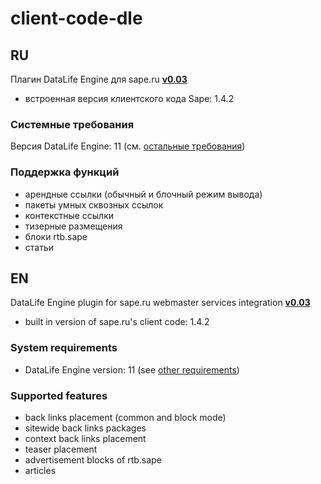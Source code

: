 # client-code-dle

## RU

Плагин DataLife Engine для sape.ru **[v0.03](https://github.com/sape-ru/client-code-dle/blob/v0.03/plugin/dle_sape_ru-v0.03.zip?raw=true)**

- встроенная версия клиентского кода Sape: 1.4.2

### Системные требования
Версия DataLife Engine: 11 (см. [остальные требования](https://dle-news.ru/request.html))

### Поддержка функций
- арендные ссылки (обычный и блочный режим вывода)
- пакеты умных сквозных ссылок
- контекстные ссылки
- тизерные размещения
- блоки rtb.sape
- статьи

## EN

DataLife Engine plugin for sape.ru webmaster services integration **[v0.03](https://github.com/sape-ru/client-code-dle/blob/v0.03/plugin/dle_sape_ru-v0.03.zip?raw=true)**
- built in version of sape.ru's client code: 1.4.2

### System requirements
- DataLife Engine version: 11 (see [other requirements](https://dle-news.ru/request.html)) 

### Supported features
- back links placement (common and block mode)
- sitewide back links packages
- context back links placement
- teaser placement
- advertisement blocks of rtb.sape
- articles